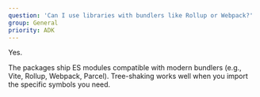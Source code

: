 ```yaml
---
question: 'Can I use libraries with bundlers like Rollup or Webpack?'
group: General
priority: ADK
---
```


Yes.

The packages ship ES modules compatible with modern bundlers (e.g., Vite, Rollup, Webpack, Parcel).
Tree-shaking works well when you import the specific symbols you need.
